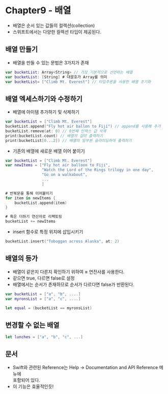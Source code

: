 Chapter9 - 배열
================

- 배열은 순서 있는 값들의 컬렉션(collection)
- 스위프트에서는 다양한 컬렉션 타입이 제공된다.

## 배열 만들기
- 배열을 만들 수 있는 문법은 3가지가 존재
```swift
var bucketList: Array<String> // 가장 기본적으로 선언하는 배열
var bucketList: [String] # 대괄호가 Array를 의미
var bucketList= ["Climb Mt. Everest"] // 타입추론을 사용한 배열 초기화
```

## 배열 엑세스하기와 수정하기
- 배열에 아이템 추가하기 및 삭제하기
```swift
var bucketList = ["Climb Mt. Everest"]
bucketList.append("Fly hot air ballon to Fiji") // append를 사용해 추가
bucketList.remove(at: 0) // 0번째 인덱스 값 삭제
print(bucketList.count) // 배열의 길이 출력하기
print(bucketList[0...2]) // 배열의 일부분 슬라이딩하여 출력하기
```

- 기존의 배열에 새로운 배열 이어 붙이기
```swift
var bucketList = ["Climb Mt. Everest"]
var newItems = ["Fly hot air balloon to Fiji",
                "Watch the Lord of the Rings trilogy in one day",
                "Go on a walkabout",
                ...
                ]

# 반복문을 통해 이어붙이기
for item in newItems {
    bucketList.append(item)
}

# 혹은 더하기 연산자로 리팩토링
bucketList += newItems
```


- insert 함수로 특정 위치에 삽입시키기
```swift
bucketList.insert("Toboggan across Alaska", at: 2)
```


## 배열의 등가
- 배열이 같은지 다른지 확인하기 위하여 **=** 연잔사를 사용한다.
- 같으면 true, 다르면 false로 설정
- 배열에서는 순서가 존재하므로 순서가 다르다면 false가 반환된다.
```swift
var bucketList = ["a", "b", ....]
var myronsList = ["a", "c", ....]

let equal = (bucketList == myronsList)
```

## 변경할 수 없는 배열
```swift
let lunches = ["a", "b", "c", ...]
```

## 문서
- Swift와 관련된 Reference는 Help -> Documentation and API Reference 메뉴에\
포함되어 있다.
- 이 기능은 효율적인듯!


